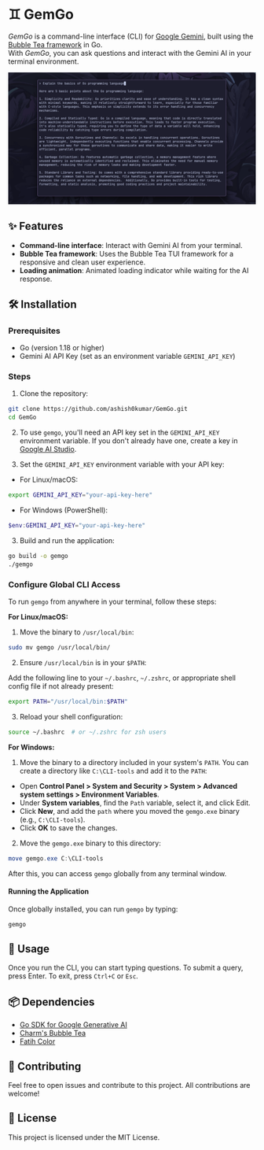 # ♊ GemGo

*GemGo* is a command-line interface (CLI) for [Google Gemini](https://gemini.google.com/app), built using the [Bubble Tea framework](https://github.com/charmbracelet/bubbletea) in Go. <br>
With *GemGo*, you can ask questions and interact with the Gemini AI in your terminal environment.

![ss](assets/ss.png)

## ✨ Features

- **Command-line interface**: Interact with Gemini AI from your terminal.
- **Bubble Tea framework**: Uses the Bubble Tea TUI framework for a responsive and clean user experience.
- **Loading animation**: Animated loading indicator while waiting for the AI response.

## 🛠️ Installation

### Prerequisites

- Go (version 1.18 or higher)
- Gemini AI API Key (set as an environment variable `GEMINI_API_KEY`)

### Steps

1. Clone the repository:

```bash
git clone https://github.com/ashish0kumar/GemGo.git
cd GemGo
```

2. To use `gemgo`, you'll need an API key set in the `GEMINI_API_KEY` environment variable. If you don't already have one, create a key in [Google AI Studio](https://aistudio.google.com/app/apikey).

4. Set the `GEMINI_API_KEY` environment variable with your API key:

  - For Linux/macOS:

  ```bash
  export GEMINI_API_KEY="your-api-key-here"
  ```

  - For Windows (PowerShell):

  ```powershell
  $env:GEMINI_API_KEY="your-api-key-here"
  ```

3. Build and run the application:

```bash
go build -o gemgo
./gemgo
```

### Configure Global CLI Access

To run `gemgo` from anywhere in your terminal, follow these steps:

**For Linux/macOS:**

1. Move the binary to `/usr/local/bin`:

```bash
sudo mv gemgo /usr/local/bin/
```

2. Ensure `/usr/local/bin` is in your `$PATH`:

Add the following line to your `~/.bashrc`, `~/.zshrc`, or appropriate shell config file if not already present:

```bash
export PATH="/usr/local/bin:$PATH"
```

3. Reload your shell configuration:

```bash
source ~/.bashrc  # or ~/.zshrc for zsh users
```

**For Windows:**

1. Move the binary to a directory included in your system's `PATH`. You can create a directory like `C:\CLI-tools` and add it to the `PATH`:

- Open **Control Panel > System and Security > System > Advanced system settings > Environment Variables**.
- Under **System variables**, find the `Path` variable, select it, and click Edit.
- Click **New**, and add the `path` where you moved the `gemgo.exe` binary (e.g., `C:\CLI-tools`).
- Click **OK** to save the changes.

2. Move the `gemgo.exe` binary to this directory:

```powershell
move gemgo.exe C:\CLI-tools
```
    

After this, you can access `gemgo` globally from any terminal window.

#### Running the Application

Once globally installed, you can run `gemgo` by typing:

```bash
gemgo
```

## 🔧 Usage

Once you run the CLI, you can start typing questions. To submit a query, press Enter. To exit, press `Ctrl+C` or `Esc`.


## 📦 Dependencies

- [Go SDK for Google Generative AI](https://github.com/google/generative-ai-go/)
- [Charm's Bubble Tea](https://github.com/charmbracelet/bubbletea)
- [Fatih Color](https://github.com/fatih/color)

## 🤝 Contributing

Feel free to open issues and contribute to this project. All contributions are welcome!

## 📜 License

This project is licensed under the MIT License.

